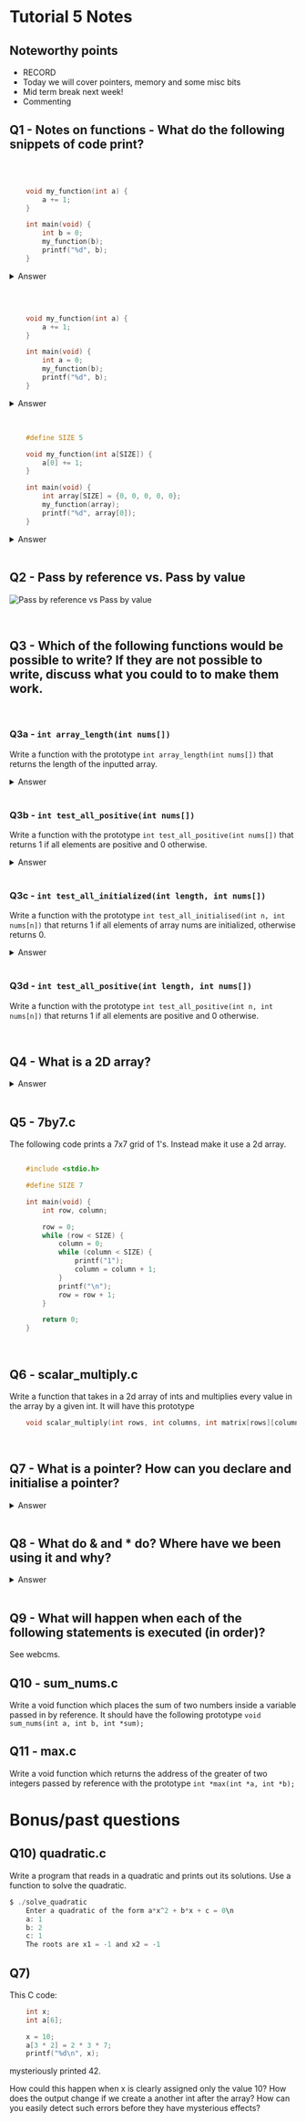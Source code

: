 # Tutorial 5 Notes

## Noteworthy points

* RECORD
* Today we will cover pointers, memory and some misc bits
* Mid term break next week!
* Commenting

## Q1 - Notes on functions - What do the following snippets of code print?

<br>

```c

    void my_function(int a) {
        a += 1;
    }

    int main(void) {
        int b = 0;
        my_function(b);
        printf("%d", b);
    }

```

<details>

`0`, the function call is pass by value (it makes a copy)

<summary>Answer</summary>

</details>

<br>

```c


    void my_function(int a) {
        a += 1;
    }

    int main(void) {
        int a = 0;
        my_function(b);
        printf("%d", b);
    }

```

<details>

`0`, Even if they are the same name! The only way to actually update the main function's value is with a return value or a pointer.

<summary>Answer</summary>

</details>

<br>

```c

    #define SIZE 5

    void my_function(int a[SIZE]) {
        a[0] += 1;
    }

    int main(void) {
        int array[SIZE] = {0, 0, 0, 0, 0};
        my_function(array);
        printf("%d", array[0]);
    }

```

<details>

`1`, an array is pass by reference in C.

<summary>Answer</summary>

</details>

<br>

## Q2 - Pass by reference vs. Pass by value

![Pass by reference vs Pass by value](images/pass.gif)

<br>

## Q3 - Which of the following functions would be possible to write? If they are not possible to write, discuss what you could to to make them work.

<br>

### Q3a - `int array_length(int nums[])`

Write a function with the prototype `int array_length(int nums[])` that returns the length of the inputted array.

<details>
<summary>Answer</summary>
You can not write such a function in C.
It is not possible for a C function to determine the length of an array it has been passed.

Programmers usually do one of 3 things.

* Pass the array length as another parameter to the function.
* Use a special value in an array element to mark the finish of the array - e.g. 0 if the array need contain only positive ints
* Pass an array of a specific length to the function - e.g. always pass arrays of 20 elements
For functions you write in this course, you should opt for option (a).
</details>

<br>

### Q3b - `int test_all_positive(int nums[])`

Write a function with the prototype `int test_all_positive(int nums[])` that returns 1 if all elements are positive and 0 otherwise.

<details>
<summary>Answer</summary>
You can not write such a function in C.
It is not possible for a C function to determine the length of an array it has been passed, so thus it cannot know how many to loop over.

Programmers usually do one of 3 things.

* Pass the array length as another parameter to the function.
* Use a special value in an array element to mark the finish of the array - e.g. 0 if the array need contain only positive ints
* Pass an array of a specific length to the function - e.g. always pass arrays of 20 elements
For functions you write in this course, you should opt for option (a).
</details>

<br>

### Q3c - `int test_all_initialized(int length, int nums[])`

Write a function with the prototype `int test_all_initialised(int n, int nums[n])` that returns 1 if all elements of array nums are initialized, otherwise returns 0.

<details>
<summary>Answer</summary>
You can not write such a function in C.
It is not possible at runtime in C to determine if a variable has been initialized

C programmers must take care to ensure that all variables, including array elements, are appropriately initialized.
</details>

<br>

### Q3d - `int test_all_positive(int length, int nums[])`

Write a function with the prototype `int test_all_positive(int n, int nums[n])` that returns 1 if all elements are positive and 0 otherwise.

<br>

## Q4 - What is a 2D array?

<details>

An array of arrays - see example in class

Recall that an array is a collection of elements with the same data type. A 2D array is an array where each element itself is an array. It can be thought of like a grid, where the number of rows is the number of elements in the outer array.

Each inner array is a row of the grid and the number of columns is the number of elements in each inner array. Note that all of the "inner" arrays must be the same size and type.

<summary>Answer</summary>

</details>

<br>

## Q5 - 7by7.c

The following code prints a 7x7 grid of 1's. Instead make it use a 2d array.

```c

    #include <stdio.h>

    #define SIZE 7

    int main(void) {
        int row, column;

        row = 0;
        while (row < SIZE) {
            column = 0;
            while (column < SIZE) {
                printf("1");
                column = column + 1;
            }
            printf("\n");
            row = row + 1;
        }

        return 0;
    }

```

<br>

## Q6 - scalar_multiply.c

Write a function that takes in a 2d array of ints and multiplies every value in the array by a given int.
It will have this prototype 

```c 
    void scalar_multiply(int rows, int columns, int matrix[rows][columns],  int scalar)
```

<br>

## Q7 - What is a pointer? How can you declare and initialise a pointer?

<details>
<summary>Answer</summary>

A pointer is a variable that can hold a memory address. It is always aimed at a particular variable type.

A * is used to declare a variable as a pointer. For example, to declare a pointer to an int:

```c
int *pointer_name;
```

A pointer is most often aimed at a particular variable. The & operator can be used to find the address of a variable.

</details>

<br>

## Q8 - What do & and * do? Where have we been using it and why?

<details>
<summary>
Answer
</summary>

`&` is called the referencer. Given a variable, it gets where that variable is stored in the computer.

`*` is called the dereferencer. Given a pointer, it goes to that location in the computer and gets the value there.

Non-pointer variables in C are pass by value. This means that if you give a regular variable to scanf without the & symbol then scanf will be unable to change that variable.

Giving scanf the address of the variable instead with the & symbol allows scanf to directly access the piece of memory that variable occupies, and allows scanf to directly modify the variable. This behaviour is called pass by reference.

</details>

<br>

## Q9 - What will happen when each of the following statements is executed (in order)?

See webcms.



## Q10 - sum_nums.c

Write a void function which places the sum of two numbers inside a variable passed in by reference. It should have the following prototype `void sum_nums(int a, int b, int *sum);`

## Q11 - max.c

Write a void function which returns the address of the greater of two integers passed by reference with the prototype `int *max(int *a, int *b);`


# Bonus/past questions

## Q10) quadratic.c

Write a program that reads in a quadratic and prints out its solutions. Use a function to solve the quadratic.

```c
$ ./solve_quadratic
    Enter a quadratic of the form a*x^2 + b*x + c = 0\n
    a: 1
    b: 2
    c: 1
    The roots are x1 = -1 and x2 = -1
```

## Q7) 

This C code:
```c
    int x;
    int a[6];

    x = 10;
    a[3 * 2] = 2 * 3 * 7;
    printf("%d\n", x);
```

mysteriously printed 42. 

How could this happen when x is clearly assigned only the value 10?
How does the output change if we create a another int after the array?
How can you easily detect such errors before they have mysterious effects?